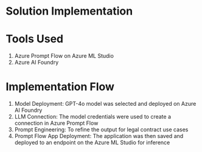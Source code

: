 # Solution Implementation

# Tools Used
1. Azure Prompt Flow on Azure ML Studio
2. Azure AI Foundry

# Implementation Flow
1. Model Deployment: GPT-4o model was selected and deployed on Azure AI Foundry
2. LLM Connection: The model credentials were used to create a connection in Azure Prompt Flow
3. Prompt Engineering: To refine the output for legal contract use cases
4. Prompt Flow App Deployment: The application was then saved and deployed to an endpoint on the Azure ML Studio for inference
